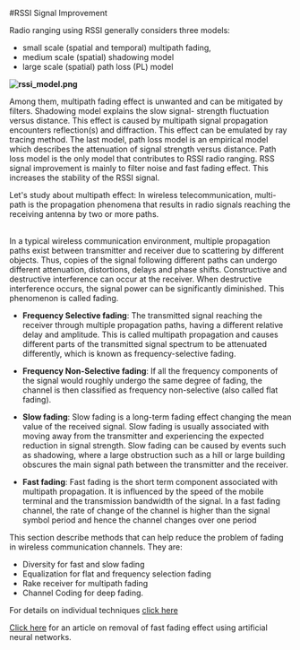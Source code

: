 #RSSI Signal Improvement

Radio ranging using RSSI generally considers three models: 
- small scale (spatial and temporal) multipath fading,
- medium scale (spatial) shadowing model
- large scale (spatial) path loss (PL) model 

**![rssi_model.png](https://lh4.googleusercontent.com/1Zi3tO954zQ9XgQgTstx4kLGqBytEpBECsWWXrWjt59MzvVDaFfdHVtbkQkNYz_Jg4Yx9bgUX2ydtPfu9K6_jLSUmFn6XMAU0kanSPuOlrviqHQ2rl1ueV8As1NS-mmi9-9_I8PB)**

Among them, multipath fading effect is unwanted and can be mitigated by filters. Shadowing model explains the slow signal-
strength fluctuation versus distance. This effect is caused by multipath signal propagation encounters reflection(s) and
diffraction. This effect can be emulated by ray tracing method. The last model, path loss model is an empirical model which describes the attenuation of signal strength versus distance. Path loss model is the only model that contributes to RSSI radio ranging.
RSS signal improvement is mainly to filter noise and fast fading effect. This increases the stability of the RSSI signal. 

Let's study about multipath effect: 
In wireless telecommunication, multi-path is the propagation phenomena that results in radio signals
reaching the receiving antenna by two or more paths.

</br>
In a typical wireless communication environment, multiple propagation paths exist between transmitter
and receiver due to scattering by different objects. Thus, copies of the signal following different paths can
undergo different attenuation, distortions, delays and phase shifts. Constructive and destructive interference can
occur at the receiver. When destructive interference occurs, the signal power can be significantly diminished.
This phenomenon is called fading.

- **Frequency Selective fading**: The transmitted signal reaching the receiver through multiple propagation paths,
having a different relative delay and amplitude. This is called multipath propagation and causes different parts
of the transmitted signal spectrum to be attenuated differently, which is known as frequency-selective fading.

- **Frequency Non-Selective fading**: If all the frequency components of the signal would roughly undergo the
same degree of fading, the channel is then classified as frequency non-selective (also called flat fading).

- **Slow fading**:
Slow fading is a long-term fading effect changing the mean value of the received signal. Slow fading is
usually associated with moving away from the transmitter and experiencing the expected reduction in signal
strength. Slow fading can be caused by events such as shadowing, where a large obstruction such as a hill or
large building obscures the main signal path between the transmitter and the receiver.

- **Fast fading**:
Fast fading is the short term component associated with multipath propagation. It is influenced by the
speed of the mobile terminal and the transmission bandwidth of the signal. In a fast fading channel, the rate of
change of the channel is higher than the signal symbol period and hence the channel changes over one period

This section describe methods that can help reduce the problem of fading in wireless communication channels. 
They are:
- Diversity for fast and slow fading 
- Equalization for flat and frequency selection fading
- Rake receiver for multipath fading
- Channel Coding for deep fading.

For details on individual techniques [click here]("https://github.com/pranav1001/Position-Me-Baby/blob/master/references/reference_articles/fading_reduction_technique.pdf")

[Click here]("https://github.com/pranav1001/Position-Me-Baby/blob/master/references/reference_articles/reduce_ISI_effects.pdf") for an article on removal of fast fading effect using artificial neural networks. 

